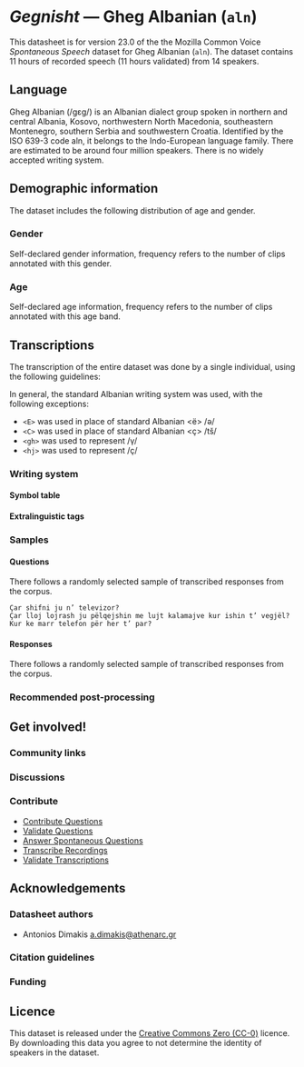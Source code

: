 # *Gegnisht* &mdash; Gheg Albanian (`aln`)

This datasheet is for version 23.0 of the the Mozilla Common Voice *Spontaneous Speech* dataset 
for Gheg Albanian (`aln`). The dataset contains 11 hours of recorded
speech (11 hours validated) from 14 speakers.

## Language

<!-- {{LANGUAGE_DESCRIPTION}} -->
Gheg Albanian (/ɡɛɡ/) is an Albanian dialect group spoken in northern and central Albania, Kosovo, northwestern North Macedonia, southeastern Montenegro, southern Serbia and southwestern Croatia. Identified by the ISO 639-3 code aln, it belongs to the Indo-European language family. There are estimated to be around four million speakers. There is no widely accepted writing system.

## Demographic information
<!-- You can get a lot of the information in this section from https://analyzer.cv-toolbox.web.tr/browse -->
The dataset includes the following distribution of age and gender.

### Gender

Self-declared gender information, frequency refers to the number of clips annotated with this gender.

<!-- {{GENDER_TABLE}} -->
<!-- @ AUTOMATICALLY GENERATED @ -->
<!-- 
| Gender | Frequency |
|--------|-----------|
| male, masculine | ? |
| undeclared | ? |
| female, feminine | ? |
-->
### Age

Self-declared age information, frequency refers to the number of clips annotated with this age band.

<!-- {{AGE_TABLE}} -->
<!-- @ AUTOMATICALLY GENERATED @ -->
<!-- 
| Age band | Frequency |
|----------|-----------|
| teens | ? |
| twenties | ? |
| thirties | ? |
| fourties | ? |
| fifties | ? |
   ...if other age ranges are present in your data, add rows...
-->

## Transcriptions

<!-- {{TRANSCRIPTIONS_DESCRIPTION}} -->
<!-- A description of the transcription system used -->
The transcription of the entire dataset was done by a single individual, using the following guidelines:

In general, the standard Albanian writing system was used, with the following exceptions:

* `<Ε>` was used in place of standard Albanian <ë> /ǝ/
* `<C>` was used in place of standard Albanian <ç> /tš/
* `<gh>` was used to represent /γ/
* `<hj>` was used to represent /ç/

### Writing system

<!-- {{WRITING_SYSTEM_DESCRIPTION}} -->
<!-- @ OPTIONAL @ -->
<!-- A description of the writing system (or writing systems) used in the text corpus -->

#### Symbol table

<!-- {{ALPHABET_TABLE}} -->
<!-- @ OPTIONAL @ -->
<!-- If the writing system is alphabetic, you can include the valid alphabet here -->

#### Extralinguistic tags

### Samples

#### Questions

There follows a randomly selected sample of transcribed responses from the corpus.

<!-- {{QUESTIONS_SAMPLE}} -->
```
Çar shifni ju n’ televizor?
Çar lloj lojrash ju pëlqejshin me lujt kalamajve kur ishin t’ vegjël?
Kur ke marr telefon për her t’ par?
```

#### Responses

There follows a randomly selected sample of transcribed responses from the corpus.

<!-- {{TRANSCRIPTIONS_SAMPLE}} -->

### Recommended post-processing

<!-- {{RECOMMENDED_POSTPROCESSING_DESCRIPTION}} -->
<!-- @ OPTIONAL @ -->
<!-- What should people do before they use the data, for example Unicode normalisation or normalisation of extralinguistic tags -->

## Get involved!

### Community links

<!-- {{COMMUNITY_LINKS_LIST}} -->
<!-- @ OPTIONAL @ -->
<!-- Links to community chats / fora -->

### Discussions

<!-- {{DISCUSSION_LINKS_LIST}} -->
<!-- @ OPTIONAL @ -->
<!-- Any links to discussions, for example on Discourse or other fora or blogs can be included here -->

### Contribute

<!-- {{CONTRIBUTE_LINKS_LIST}} -->
<!-- Here you can include links for how to contribute to the dataset -->
* [Contribute Questions](https://commonvoice.mozilla.org/spontaneous-speech/beta/question)
* [Validate Questions](https://commonvoice.mozilla.org/spontaneous-speech/beta/validate)
* [Answer Spontaneous Questions](https://commonvoice.mozilla.org/spontaneous-speech/beta/prompts)
* [Transcribe Recordings](https://commonvoice.mozilla.org/spontaneous-speech/beta/transcribe)
* [Validate Transcriptions](https://commonvoice.mozilla.org/spontaneous-speech/beta/check-transcript)

## Acknowledgements

### Datasheet authors

<!-- {{DATASHEET_AUTHORS_LIST}} -->
<!-- A list in the format of: Your Name <email@email.com> -->
* Antonios Dimakis <a.dimakis@athenarc.gr>

### Citation guidelines

<!-- {{CITATION_DESCRIPTION}} -->
<!-- @ OPTIONAL @ -->
<!-- If you published a paper and would like people to cite it, you can include the BiBTeX here -->

### Funding

<!-- {{FUNDING_DESCRIPTION}} -->
<!-- @ OPTIONAL @ -->
<!-- If you received any funding, you can include the acknowledgement here -->

## Licence

This dataset is released under the [Creative Commons Zero (CC-0)](https://creativecommons.org/public-domain/cc0/) licence. By downloading this data
you agree to not determine the identity of speakers in the dataset.

